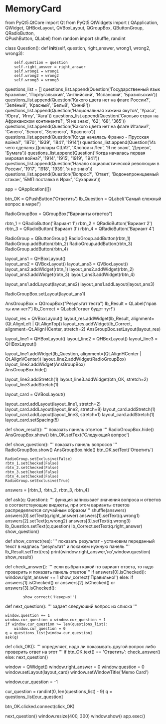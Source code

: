 # MemoryCard

from PyQt5.QtCore import Qt
from PyQt5.QtWidgets import (
        QApplication, QWidget, 
        QHBoxLayout, QVBoxLayout, 
        QGroupBox, QButtonGroup, QRadioButton,  
        QPushButton, QLabel)
from random import shuffle, randint


class Question():
    def __init__(self, question, right_answer, wrong1, wrong2, wrong3):
       
        self.question = question
        self.right_answer = right_answer
        self.wrong1 = wrong1
        self.wrong2 = wrong2
        self.wrong3 = wrong3


questions_list = [] 
questions_list.append(Question('Государственный язык Бразилии', 'Португальский', 'Английский', 'Испанский', 'Бразильский'))
questions_list.append(Question('Какого цвета нет на флаге России?', 'Зелёный', 'Красный', 'Белый', 'Синий'))
questions_list.append(Question('Национальная хижина якутов', 'Ураса', 'Юрта', 'Иглу', 'Хата'))
questions_list.append(Question('Сколько стран на Африканском континенте?', 'Я не знаю', '62', '68', '365'))
questions_list.append(Question('Какого цвета нет на флаге Италии?', 'Синего', 'Белого', 'Зеленого', 'Красного'))
questions_list.append(Question('Когда началась Франко - Прусская война?', '1870', '1939', '1841', '1914'))
questions_list.append(Question('Из чего сделаны Доллары США?', 'Хлопок и Лен', 'Я не знаю', 'Дерево', 'Бумага'))
questions_list.append(Question('Когда началась первая мировая война?', '1914', '1915', '1919', '1941'))
questions_list.append(Question('Начало социалистической революции в России', '1917', '1918', '1939', 'я не знаю'))
questions_list.append(Question('Вопрос?', 'Ответ', 'Водонепроницаемый стакан', 'БМП поставка в Ирак', 'Сухарики'))



app = QApplication([])


btn_OK = QPushButton('Ответить') 
lb_Question = QLabel('Самый сложный вопрос в мире!') 


RadioGroupBox = QGroupBox("Варианты ответов")


rbtn_1 = QRadioButton('Вариант 1')
rbtn_2 = QRadioButton('Вариант 2')
rbtn_3 = QRadioButton('Вариант 3')
rbtn_4 = QRadioButton('Вариант 4')


RadioGroup = QButtonGroup() 
RadioGroup.addButton(rbtn_1)
RadioGroup.addButton(rbtn_2)
RadioGroup.addButton(rbtn_3)
RadioGroup.addButton(rbtn_4)


layout_ans1 = QHBoxLayout()   
layout_ans2 = QVBoxLayout() 
layout_ans3 = QVBoxLayout()
layout_ans2.addWidget(rbtn_1) 
layout_ans2.addWidget(rbtn_2)
layout_ans3.addWidget(rbtn_3) 
layout_ans3.addWidget(rbtn_4)


layout_ans1.addLayout(layout_ans2)
layout_ans1.addLayout(layout_ans3) 


RadioGroupBox.setLayout(layout_ans1) 


AnsGroupBox = QGroupBox("Результат теста")
lb_Result = QLabel('прав ты или нет?') 
lb_Correct = QLabel('ответ будет тут!') 


layout_res = QVBoxLayout()
layout_res.addWidget(lb_Result, alignment=(Qt.AlignLeft | Qt.AlignTop))
layout_res.addWidget(lb_Correct, alignment=Qt.AlignHCenter, stretch=2)
AnsGroupBox.setLayout(layout_res)


layout_line1 = QHBoxLayout() 
layout_line2 = QHBoxLayout() 
layout_line3 = QHBoxLayout() 


layout_line1.addWidget(lb_Question, alignment=(Qt.AlignHCenter | Qt.AlignVCenter))
layout_line2.addWidget(RadioGroupBox)   
layout_line2.addWidget(AnsGroupBox)  
AnsGroupBox.hide() 


layout_line3.addStretch(1)
layout_line3.addWidget(btn_OK, stretch=2) 
layout_line3.addStretch(1)


layout_card = QVBoxLayout()


layout_card.addLayout(layout_line1, stretch=2)
layout_card.addLayout(layout_line2, stretch=8)
layout_card.addStretch(1)
layout_card.addLayout(layout_line3, stretch=1)
layout_card.addStretch(1)
layout_card.setSpacing(5) 


def show_result():
    ''' показать панель ответов '''
    RadioGroupBox.hide()
    AnsGroupBox.show()
    btn_OK.setText('Следующий вопрос')

 
def show_question():
    ''' показать панель вопросов '''
    RadioGroupBox.show()
    AnsGroupBox.hide()
    btn_OK.setText('Ответить')
   
    RadioGroup.setExclusive(False) 
    rbtn_1.setChecked(False)
    rbtn_2.setChecked(False)
    rbtn_3.setChecked(False)
    rbtn_4.setChecked(False)
    RadioGroup.setExclusive(True) 


answers = [rbtn_1, rbtn_2, rbtn_3, rbtn_4]


def ask(q: Question):
    ''' функция записывает значения вопроса и ответов в соответствующие виджеты, 
    при этом варианты ответов распределяются случайным образом'''
    shuffle(answers) 
    answers[0].setText(q.right_answer) 
    answers[1].setText(q.wrong1)
    answers[2].setText(q.wrong2)
    answers[3].setText(q.wrong3)
    lb_Question.setText(q.question)
    lb_Correct.setText(q.right_answer) 
    show_question() 


def show_correct(res):
    ''' показать результат - установим переданный текст в надпись "результат" и покажем нужную панель '''
    lb_Result.setText(res)
    print(window.right_answer,'из',window.question)
    show_result()
    

def check_answer():
    ''' если выбран какой-то вариант ответа, то надо проверить и показать панель ответов'''
    if answers[0].isChecked():
        window.right_answer += 1
        show_correct('Правильно!')
    else:
        if answers[1].isChecked() or answers[2].isChecked() or answers[3].isChecked():
            
            show_correct('Неверно!')


def next_question():
    ''' задает следующий вопрос из списка '''
    
    window.question += 1
    window.cur_question = window.cur_question + 1 
    if window.cur_question >= len(questions_list):
        window.cur_question = 0 
    q = questions_list[window.cur_question] 
    ask(q) 

def click_OK():
    ''' определяет, надо ли показывать другой вопрос либо проверить ответ на этот '''
    if btn_OK.text() == 'Ответить':
        check_answer() 
    else:
        next_question()


window = QWidget()
window.right_answer = 0
window.question = 0
window.setLayout(layout_card)
window.setWindowTitle('Memo Card')

window.cur_question = -1     
                             
cur_question = randint(0, len(questions_list) - 9)
q = questions_list[cur_question]



btn_OK.clicked.connect(click_OK) 



next_question()
window.resize(400, 300)
window.show()
app.exec()
